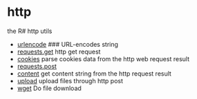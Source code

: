 ﻿# http

the R# http utils

+ [urlencode](http/urlencode.1) ### URL-encodes string
+ [requests.get](http/requests.get.1) http get request
+ [cookies](http/cookies.1) parse cookies data from the http web request result
+ [requests.post](http/requests.post.1) 
+ [content](http/content.1) get content string from the http request result
+ [upload](http/upload.1) upload files through http post
+ [wget](http/wget.1) Do file download
